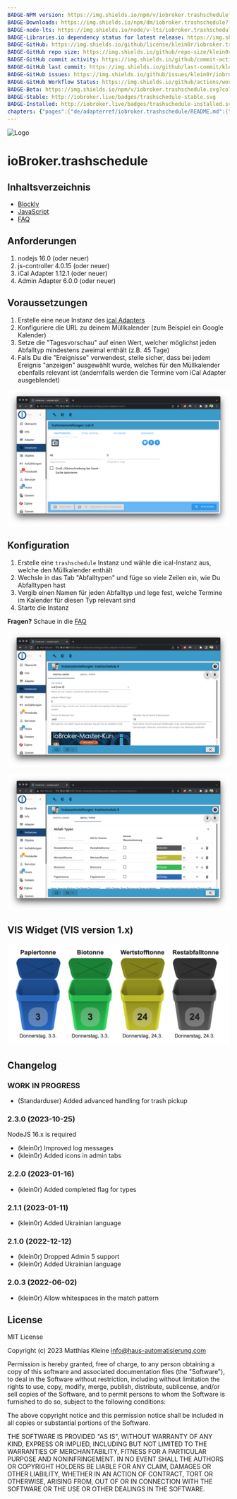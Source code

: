 ```yaml
---
BADGE-NPM version: https://img.shields.io/npm/v/iobroker.trashschedule?style=flat-square
BADGE-Downloads: https://img.shields.io/npm/dm/iobroker.trashschedule?label=npm%20downloads&style=flat-square
BADGE-node-lts: https://img.shields.io/node/v-lts/iobroker.trashschedule?style=flat-square
BADGE-Libraries.io dependency status for latest release: https://img.shields.io/librariesio/release/npm/iobroker.trashschedule?label=npm%20dependencies&style=flat-square
BADGE-GitHub: https://img.shields.io/github/license/klein0r/iobroker.trashschedule?style=flat-square
BADGE-GitHub repo size: https://img.shields.io/github/repo-size/klein0r/iobroker.trashschedule?logo=github&style=flat-square
BADGE-GitHub commit activity: https://img.shields.io/github/commit-activity/m/klein0r/iobroker.trashschedule?logo=github&style=flat-square
BADGE-GitHub last commit: https://img.shields.io/github/last-commit/klein0r/iobroker.trashschedule?logo=github&style=flat-square
BADGE-GitHub issues: https://img.shields.io/github/issues/klein0r/iobroker.trashschedule?logo=github&style=flat-square
BADGE-GitHub Workflow Status: https://img.shields.io/github/actions/workflow/status/klein0r/iobroker.trashschedule/test-and-release.yml?branch=master&logo=github&style=flat-square
BADGE-Beta: https://img.shields.io/npm/v/iobroker.trashschedule.svg?color=red&label=beta
BADGE-Stable: http://iobroker.live/badges/trashschedule-stable.svg
BADGE-Installed: http://iobroker.live/badges/trashschedule-installed.svg
chapters: {"pages":{"de/adapterref/iobroker.trashschedule/README.md":{"title":{"de":"ioBroker.trashschedule"},"content":"de/adapterref/iobroker.trashschedule/README.md"},"de/adapterref/iobroker.trashschedule/blockly.md":{"title":{"de":"ioBroker.trashschedule"},"content":"de/adapterref/iobroker.trashschedule/blockly.md"},"de/adapterref/iobroker.trashschedule/faq.md":{"title":{"de":"ioBroker.trashschedule"},"content":"de/adapterref/iobroker.trashschedule/faq.md"},"de/adapterref/iobroker.trashschedule/javascript.md":{"title":{"de":"ioBroker.trashschedule"},"content":"de/adapterref/iobroker.trashschedule/javascript.md"}}}
---
```

![Logo](../../admin/trashschedule.png)

# ioBroker.trashschedule

## Inhaltsverzeichnis

- [Blockly](blockly.md)
- [JavaScript](javascript.md)
- [FAQ](faq.md)

## Anforderungen

1. nodejs 16.0 (oder neuer)
2. js-controller 4.0.15 (oder neuer)
3. iCal Adapter 1.12.1 (oder neuer)
4. Admin Adapter 6.0.0 (oder neuer)

## Voraussetzungen

1. Erstelle eine neue Instanz des [ical Adapters](https://github.com/iobroker-community-adapters/ioBroker.ical)
2. Konfiguriere die URL zu deinem Müllkalender (zum Beispiel ein Google Kalender)
3. Setze die "Tagesvorschau" auf einen Wert, welcher möglichst jeden Abfalltyp mindestens zweimal enthält (z.B. 45 Tage)
4. Falls Du die "Ereignisse" verwendest, stelle sicher, dass bei jedem Ereignis "anzeigen" ausgewählt wurde, welches für den Müllkalender ebenfalls relevant ist (andernfalls werden die Termine vom iCal Adapter ausgeblendet)

![iCal](./img/ical.png)

## Konfiguration

1. Erstelle eine ```trashschedule``` Instanz und wähle die ical-Instanz aus, welche den Müllkalender enthält
2. Wechsle in das Tab "Abfalltypen" und füge so viele Zeilen ein, wie Du Abfalltypen hast
3. Vergib einen Namen für jeden Abfalltyp und lege fest, welche Termine im Kalender für diesen Typ relevant sind
4. Starte die Instanz

**Fragen?** Schaue in die [FAQ](./faq.md)

![Trashschedule](./img/trashschedule.png)

![Trashschedule Types](./img/trashschedule_types.png)

## VIS Widget (VIS version 1.x)

![VIS widget](./img/vis.png)

## Changelog

<!--
  Placeholder for the next version (at the beginning of the line):
  ### **WORK IN PROGRESS**
-->
### **WORK IN PROGRESS**

* (Standarduser) Added advanced handling for trash pickup

### 2.3.0 (2023-10-25)

NodeJS 16.x is required

* (klein0r) Improved log messages
* (klein0r) Added icons in admin tabs

### 2.2.0 (2023-01-16)

* (klein0r) Added completed flag for types

### 2.1.1 (2023-01-11)

* (klein0r) Added Ukrainian language

### 2.1.0 (2022-12-12)

* (klein0r) Dropped Admin 5 support
* (klein0r) Added Ukrainian language

### 2.0.3 (2022-06-02)

* (klein0r) Allow whitespaces in the match pattern

## License

MIT License

Copyright (c) 2023 Matthias Kleine <info@haus-automatisierung.com>

Permission is hereby granted, free of charge, to any person obtaining a copy
of this software and associated documentation files (the "Software"), to deal
in the Software without restriction, including without limitation the rights
to use, copy, modify, merge, publish, distribute, sublicense, and/or sell
copies of the Software, and to permit persons to whom the Software is
furnished to do so, subject to the following conditions:

The above copyright notice and this permission notice shall be included in all
copies or substantial portions of the Software.

THE SOFTWARE IS PROVIDED "AS IS", WITHOUT WARRANTY OF ANY KIND, EXPRESS OR
IMPLIED, INCLUDING BUT NOT LIMITED TO THE WARRANTIES OF MERCHANTABILITY,
FITNESS FOR A PARTICULAR PURPOSE AND NONINFRINGEMENT. IN NO EVENT SHALL THE
AUTHORS OR COPYRIGHT HOLDERS BE LIABLE FOR ANY CLAIM, DAMAGES OR OTHER
LIABILITY, WHETHER IN AN ACTION OF CONTRACT, TORT OR OTHERWISE, ARISING FROM,
OUT OF OR IN CONNECTION WITH THE SOFTWARE OR THE USE OR OTHER DEALINGS IN THE
SOFTWARE.